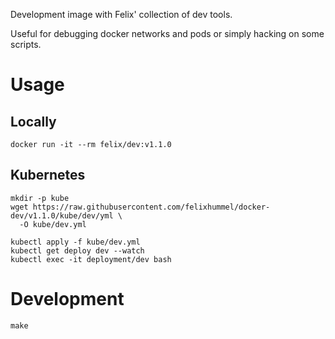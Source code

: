 Development image with Felix' collection of dev tools.

Useful for debugging docker networks and pods or simply hacking on some scripts.


# Usage

## Locally
```
docker run -it --rm felix/dev:v1.1.0
```

## Kubernetes
```
mkdir -p kube
wget https://raw.githubusercontent.com/felixhummel/docker-dev/v1.1.0/kube/dev/yml \
  -O kube/dev.yml

kubectl apply -f kube/dev.yml
kubectl get deploy dev --watch
kubectl exec -it deployment/dev bash
```


# Development
```
make
```
